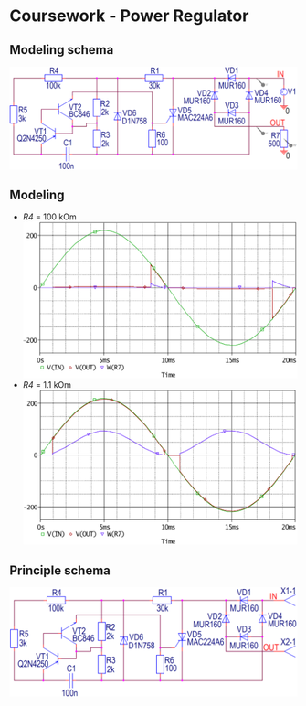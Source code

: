 # Coursework - Power Regulator

## Modeling schema
![Modeling schema](report/pics/modeling_schema.png)

## Modeling
  * _R4_ = 100 kOm ![diag 100k](report/pics/100k.png)
  * _R4_ = 1.1 kOm ![diag 1k](report/pics/1k.png)
  
## Principle schema
![Principle schema](report/pics/principle_schema.png)

